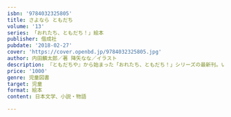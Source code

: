 ```yaml
---
isbn: '9784032325805'
title: さよなら ともだち
volume: '13'
series: 「おれたち、ともだち！」絵本
publisher: 偕成社
pubdate: '2018-02-27'
cover: 'https://cover.openbd.jp/9784032325805.jpg'
author: 内田麟太郎／著 降矢なな／イラスト
description: 『ともだちや』から始まった「おれたち、ともだち！」シリーズの最新刊。いまやお互い大切な友だちとなったキツネとオオカミの、『ともだちや』以前のお話。
price: '1000'
genre: 児童図書
target: 児童
format: 絵本
content: 日本文学、小説・物語

---
```

